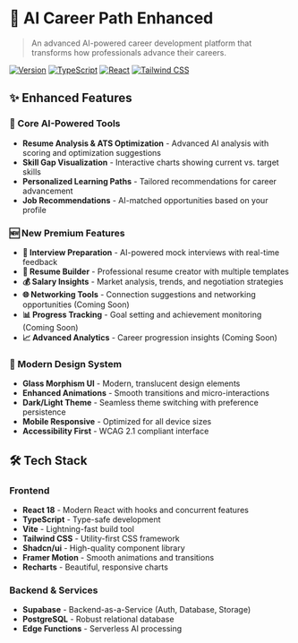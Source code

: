 # 🚀 AI Career Path Enhanced

> An advanced AI-powered career development platform that transforms how professionals advance their careers.

[![Version](https://img.shields.io/badge/version-2.0.0-blue.svg)](https://github.com/your-username/career-path-ai-enhanced)
[![TypeScript](https://img.shields.io/badge/TypeScript-4.9+-blue.svg)](https://typescript.org/)
[![React](https://img.shields.io/badge/React-18+-61dafb.svg)](https://reactjs.org/)
[![Tailwind CSS](https://img.shields.io/badge/Tailwind%20CSS-3.0+-38b2ac.svg)](https://tailwindcss.com/)

## ✨ Enhanced Features

### 🎯 Core AI-Powered Tools
- **Resume Analysis & ATS Optimization** - Advanced AI analysis with scoring and optimization suggestions
- **Skill Gap Visualization** - Interactive charts showing current vs. target skills
- **Personalized Learning Paths** - Tailored recommendations for career advancement
- **Job Recommendations** - AI-matched opportunities based on your profile

### 🆕 New Premium Features
- **🎤 Interview Preparation** - AI-powered mock interviews with real-time feedback
- **📝 Resume Builder** - Professional resume creator with multiple templates
- **💰 Salary Insights** - Market analysis, trends, and negotiation strategies
- **🌐 Networking Tools** - Connection suggestions and networking opportunities (Coming Soon)
- **📊 Progress Tracking** - Goal setting and achievement monitoring (Coming Soon)
- **📈 Advanced Analytics** - Career progression insights (Coming Soon)

### 🎨 Modern Design System
- **Glass Morphism UI** - Modern, translucent design elements
- **Enhanced Animations** - Smooth transitions and micro-interactions
- **Dark/Light Theme** - Seamless theme switching with preference persistence
- **Mobile Responsive** - Optimized for all device sizes
- **Accessibility First** - WCAG 2.1 compliant interface

## 🛠 Tech Stack

### Frontend
- **React 18** - Modern React with hooks and concurrent features
- **TypeScript** - Type-safe development
- **Vite** - Lightning-fast build tool
- **Tailwind CSS** - Utility-first CSS framework
- **Shadcn/ui** - High-quality component library
- **Framer Motion** - Smooth animations and transitions
- **Recharts** - Beautiful, responsive charts

### Backend & Services
- **Supabase** - Backend-as-a-Service (Auth, Database, Storage)
- **PostgreSQL** - Robust relational database
- **Edge Functions** - Serverless AI processing



